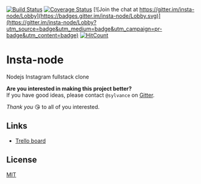 [![Build Status](https://travis-ci.org/Sylvance/insta-node.svg?branch=master)](https://travis-ci.org/Sylvance/insta-node)
[![Coverage Status](https://coveralls.io/repos/github/Sylvance/insta-node/badge.svg?branch=master)](https://coveralls.io/github/Sylvance/insta-node?branch=master)
[![Join the chat at https://gitter.im/insta-node/Lobby](https://badges.gitter.im/insta-node/Lobby.svg)](https://gitter.im/insta-node/Lobby?utm_source=badge&utm_medium=badge&utm_campaign=pr-badge&utm_content=badge)
[![HitCount](http://hits.dwyl.io/Sylvance/insta-node.svg)](http://hits.dwyl.io/Sylvance/insta-node)
# Insta-node
Nodejs Instagram fullstack clone

**Are you interested in making this project better?**  
If you have good ideas, please contact `@sylvance` on [Gitter](https://gitter.im/insta-node/Lobby).

*Thank you* :kissing_heart: to all of you interested.

## Links

  - [Trello board](https://trello.com/b/7Cq7NTTS/insta-node)

## License

[MIT](LICENSE)